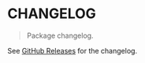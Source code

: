# CHANGELOG

> Package changelog.

See [GitHub Releases](https://github.com/stdlib-js/object/releases) for the changelog.